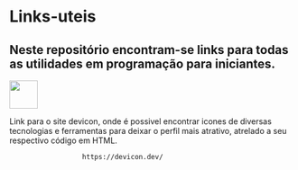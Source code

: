 # Links-uteis
## Neste repositório encontram-se links para todas as utilidades em programação para iniciantes.



<img src="https://cdn.jsdelivr.net/gh/devicons/devicon/icons/devicon/devicon-original-wordmark.svg" width="50" height="50" />
          

Link para o site devicon, onde é possivel encontrar icones de diversas tecnologias
e ferramentas para deixar o perfil mais atrativo, atrelado a seu respectivo código
em HTML.

                      https://devicon.dev/
                      
                      
